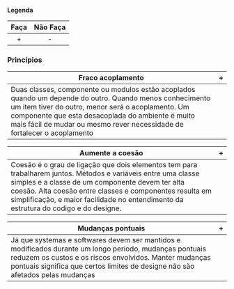 **Legenda**

| Faça | Não Faça |
| :--: | :--: |
| + | - |

### Princípios

| Fraco acoplamento | + |
| -- | -- |
| Duas classes, componente ou modulos estão acoplados quando um depende do outro. Quando menos conhecimento um item tiver do outro,  menor será o acoplamento. Um componente que esta desacoplada do ambiente é muito mais fácil de mudar ou mesmo rever necessidade de fortalecer o acoplamento|

| Aumente a coesão | + |
| -- | -- |
| Coesão é o grau de ligação que dois elementos tem para trabalharem juntos. Métodos e variáveis entre uma classe simples e a classe de um componente devem ter alta coesão. Alta coesão entre classes e componentes resulta em simplificação, e maior facilidade no entendimento da estrutura do codigo e do designe.|

| Mudanças pontuais | + |
| -- | -- |
| Já que systemas e softwares devem ser mantidos e modificados durante um longo período, mudanças pontuais reduzem os custos e os riscos envolvidos. Manter mudanças pontuais significa que certos limites de designe não são afetados pelas mudanças |